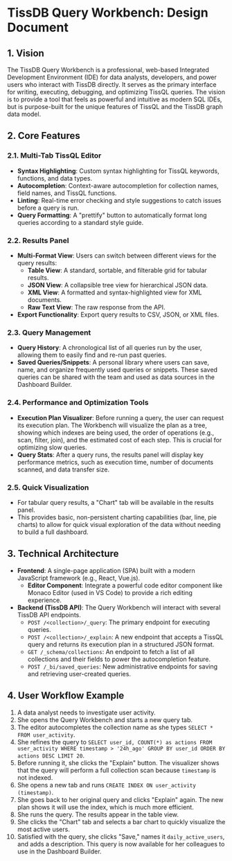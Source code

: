 # TissDB Query Workbench: Design Document

## 1. Vision

The TissDB Query Workbench is a professional, web-based Integrated Development Environment (IDE) for data analysts, developers, and power users who interact with TissDB directly. It serves as the primary interface for writing, executing, debugging, and optimizing TissQL queries. The vision is to provide a tool that feels as powerful and intuitive as modern SQL IDEs, but is purpose-built for the unique features of TissQL and the TissDB graph data model.

## 2. Core Features

### 2.1. Multi-Tab TissQL Editor
*   **Syntax Highlighting**: Custom syntax highlighting for TissQL keywords, functions, and data types.
*   **Autocompletion**: Context-aware autocompletion for collection names, field names, and TissQL functions.
*   **Linting**: Real-time error checking and style suggestions to catch issues before a query is run.
*   **Query Formatting**: A "prettify" button to automatically format long queries according to a standard style guide.

### 2.2. Results Panel
*   **Multi-Format View**: Users can switch between different views for the query results:
    *   **Table View**: A standard, sortable, and filterable grid for tabular results.
    *   **JSON View**: A collapsible tree view for hierarchical JSON data.
    *   **XML View**: A formatted and syntax-highlighted view for XML documents.
    *   **Raw Text View**: The raw response from the API.
*   **Export Functionality**: Export query results to CSV, JSON, or XML files.

### 2.3. Query Management
*   **Query History**: A chronological list of all queries run by the user, allowing them to easily find and re-run past queries.
*   **Saved Queries/Snippets**: A personal library where users can save, name, and organize frequently used queries or snippets. These saved queries can be shared with the team and used as data sources in the Dashboard Builder.

### 2.4. Performance and Optimization Tools
*   **Execution Plan Visualizer**: Before running a query, the user can request its execution plan. The Workbench will visualize the plan as a tree, showing which indexes are being used, the order of operations (e.g., scan, filter, join), and the estimated cost of each step. This is crucial for optimizing slow queries.
*   **Query Stats**: After a query runs, the results panel will display key performance metrics, such as execution time, number of documents scanned, and data transfer size.

### 2.5. Quick Visualization
*   For tabular query results, a "Chart" tab will be available in the results panel.
*   This provides basic, non-persistent charting capabilities (bar, line, pie charts) to allow for quick visual exploration of the data without needing to build a full dashboard.

## 3. Technical Architecture

*   **Frontend**: A single-page application (SPA) built with a modern JavaScript framework (e.g., React, Vue.js).
    *   **Editor Component**: Integrate a powerful code editor component like Monaco Editor (used in VS Code) to provide a rich editing experience.
*   **Backend (TissDB API)**: The Query Workbench will interact with several TissDB API endpoints.
    *   `POST /<collection>/_query`: The primary endpoint for executing queries.
    *   `POST /<collection>/_explain`: A new endpoint that accepts a TissQL query and returns its execution plan in a structured JSON format.
    *   `GET /_schema/collections`: An endpoint to fetch a list of all collections and their fields to power the autocompletion feature.
    *   `POST /_bi/saved_queries`: New administrative endpoints for saving and retrieving user-created queries.

## 4. User Workflow Example

1.  A data analyst needs to investigate user activity.
2.  She opens the Query Workbench and starts a new query tab.
3.  The editor autocompletes the collection name as she types `SELECT * FROM user_activity`.
4.  She refines the query to `SELECT user_id, COUNT(*) as actions FROM user_activity WHERE timestamp > '24h_ago' GROUP BY user_id ORDER BY actions DESC LIMIT 20`.
5.  Before running it, she clicks the "Explain" button. The visualizer shows that the query will perform a full collection scan because `timestamp` is not indexed.
6.  She opens a new tab and runs `CREATE INDEX ON user_activity (timestamp)`.
7.  She goes back to her original query and clicks "Explain" again. The new plan shows it will use the index, which is much more efficient.
8.  She runs the query. The results appear in the table view.
9.  She clicks the "Chart" tab and selects a bar chart to quickly visualize the most active users.
10. Satisfied with the query, she clicks "Save," names it `daily_active_users`, and adds a description. This query is now available for her colleagues to use in the Dashboard Builder.